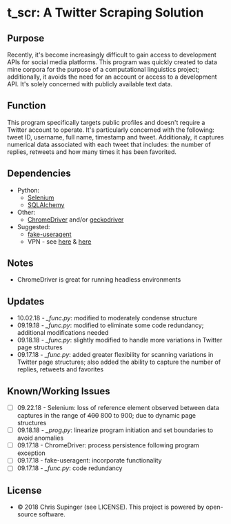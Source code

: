 # t_scr: A Twitter Scraping Solution

## Purpose
Recently, it's become increasingly difficult to gain access to development APIs for social media platforms.  This program was quickly created to data mine corpora for the purpose of a computational linguistics project; additionally, it avoids the need for an account or access to a development API.  It's solely concerned with publicly available text data.

## Function
This program specifically targets public profiles and doesn't require a Twitter account to operate.  It's particularly concerned with the following: tweet ID, username, full name, timestamp and tweet.  Additionaly, it captures numerical data associated with each tweet that includes: the number of replies, retweets and how many times it has been favorited.

## Dependencies
* Python:
  * [Selenium](https://selenium-python.readthedocs.io)
  * [SQLAlchemy](http://www.sqlalchemy.org)
* Other:
  * [ChromeDriver](https://sites.google.com/a/chromium.org/chromedriver/) and/or [geckodriver](https://github.com/mozilla/geckodriver/releases)
* Suggested:
  * [fake-useragent](https://github.com/hellysmile/fake-useragent)
  * VPN - see [here](https://www.cnet.com/best-vpn-services-directory/) & [here](https://www.pcmag.com/article2/0,2817,2403388,00.asp)

## Notes
* ChromeDriver is great for running headless environments

## Updates
* 10.02.18 - *\_func.py*: modified to moderately condense structure
* 09.19.18 - *\_func.py*: modified to eliminate some code redundancy; additional modifications needed
* 09.18.18 - *\_func.py*: slightly modified to handle more variations in Twitter page structures
* 09.17.18 - *\_func.py*: added greater flexibility for scanning variations in Twitter page structures; also added the ability to capture the number of replies, retweets and favorites

## Known/Working Issues
* [ ] 09.22.18 - Selenium: loss of reference element observed between data captures in the range of ~~400~~ 800 to 900; due to dynamic page structures
* [ ] 09.18.18 - *\_prog.py*: linearize program initiation and set boundaries to avoid anomalies
* [ ] 09.17.18 - ChromeDriver: process persistence following program exception
* [ ] 09.17.18 - fake-useragent: incorporate functionality
* [ ] 09.17.18 - *\_func.py*: code redundancy

## License
* © 2018 Chris Supinger (see LICENSE).  This project is powered by open-source software.
